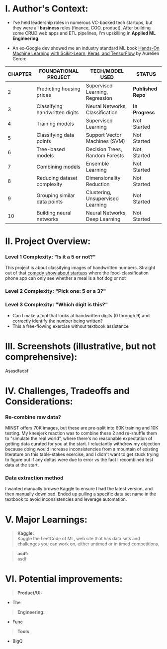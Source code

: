 # I. Author's Context:
- I've held leadership roles in numerous VC-backed tech startups, but they were all __business__ roles (finance, COO, product). After building some CRUD web apps and ETL pipelines, I'm upskilling in __Applied ML Engineering__.

- An ex-Google dev showed me an industry standard ML book [Hands-On Machine Learning with Scikit-Learn, Keras, and TensorFlow](https://www.amazon.com/Hands-Machine-Learning-Scikit-Learn-TensorFlow/dp/1492032646) by Aurelien Geron:

| CHAPTER | FOUNDATIONAL PROJECT           | TECH/MODEL USED                | STATUS                |
|---------|--------------------------------|--------------------------------|-----------------------|
| 2       | Predicting housing prices      | Supervised Learning, Regression| **Published Repo**    |
| 3       | Classifying handwritten digits | Neural Networks, Classification| **In Progress**       |
| 4       | Training models                | Supervised Learning            | Not Started           |
| 5       | Classifying data points        | Support Vector Machines (SVM)  | Not Started           |
| 6       | Tree-based models              | Decision Trees, Random Forests | Not Started           |
| 7       | Combining models               | Ensemble Learning              | Not Started           |
| 8       | Reducing dataset complexity    | Dimensionality Reduction       | Not Started           |
| 9       | Grouping similar data points   | Clustering, Unsupervised Learning| Not Started         |
| 10      | Building neural networks       | Neural Networks, Deep Learning | Not Started           |


# II. Project Overview:

### Level 1 Complexity: "Is it a 5 or not?"
This project is about classifying images of handwritten numbers. Straight out of that [comedy show about startups](https://www.youtube.com/watch?v=ACmydtFDTGs&ab_channel=HBO) where the food-classification phone app can only see whether a meal is a hot dog or not

### Level 2 Complexity: "Pick one: 5 or a 3?"

### Level 3 Complexity: "Which digit is this?"
- Can I make a tool that looks at handwritten digits (0 through 9) and correctly identify the number being written?
- This a free-flowing exercise without textbook assistance

# III. Screenshots (illustrative, but not comprehensive):
Asasdfadsf

# IV. Challenges, Tradeoffs and Considerations:
### Re-combine raw data?
MINST offers 70K images, but these are pre-split into 60K training and 10K testing. My kneejerk reaction was to combine these 2 and re-shuffle them to "simulate the real world", where there's no reasonable expectation of getting data curated for you at the start. I reluctantly withdrew my objection because doing would increase inconsistencies from a mountain of existing literature on this table-stakes exercise, and I didn't want to get stuck trying to figure out if any deltas were due to error vs the fact I recombined test data at the start.

### Data extraction method
I wanted manually browse Kaggle to ensure I had the latest version, and then manually download. Ended up pulling a specific data set name in the textbook to avoid inconsistencies and leverage automation.


# V. Major Learnings:
>**Kaggle:**<br>
Kaggle the LeetCode of ML, web site that has data sets and challenges you can work on, either untimed or in timed competitions. 

>**asdf:**<br>
asdf


# VI. Potential improvements:
>**Product/UI:**<br>
- The 

>**Engineering:**<br>
- Func

>**Tools**<br>
- BigQ